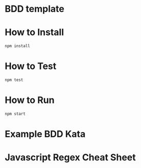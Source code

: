 # BDD template

# How to Install

```
npm install
```

# How to Test

```
npm test
```

# How to Run

```
npm start
```

# Example BDD Kata

# Javascript Regex Cheat Sheet
